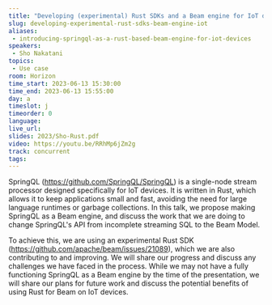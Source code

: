 ```yaml
---
title: "Developing (experimental) Rust SDKs and a Beam engine for IoT devices"
slug: developing-experimental-rust-sdks-beam-engine-iot
aliases: 
 - introducing-springql-as-a-rust-based-beam-engine-for-iot-devices
speakers:
 - Sho Nakatani
topics:
 - Use case
room: Horizon
time_start: 2023-06-13 15:30:00
time_end: 2023-06-13 15:55:00
day: a
timeslot: j
timeorder: 0
language: 
live_url: 
slides: 2023/Sho-Rust.pdf
video: https://youtu.be/RRhMp6jZm2g
track: concurrent
tags:
---
```


SpringQL (https://github.com/SpringQL/SpringQL) is a single-node stream processor designed specifically for IoT devices. It is written in Rust, which allows it to keep applications small and fast, avoiding the need for large language runtimes or garbage collections. In this talk, we propose making SpringQL as a Beam engine, and discuss the work that we are doing to change SpringQL's API from incomplete streaming SQL to the Beam Model.
 
 
 
 To achieve this, we are using an experimental Rust SDK (https://github.com/apache/beam/issues/21089), which we are also contributing to and improving. We will share our progress and discuss any challenges we have faced in the process. While we may not have a fully functioning SpringQL as a Beam engine by the time of the presentation, we will share our plans for future work and discuss the potential benefits of using Rust for Beam on IoT devices.